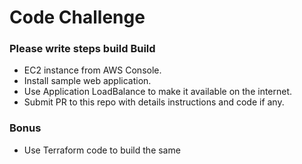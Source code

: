 # Code  Challenge 

### Please write steps build Build 
- EC2 instance from AWS Console. 
- Install sample web application.  
- Use Application LoadBalance to make it available on the internet.
- Submit PR to this repo with details instructions and code if any.

### Bonus 
- Use Terraform code to build the same
